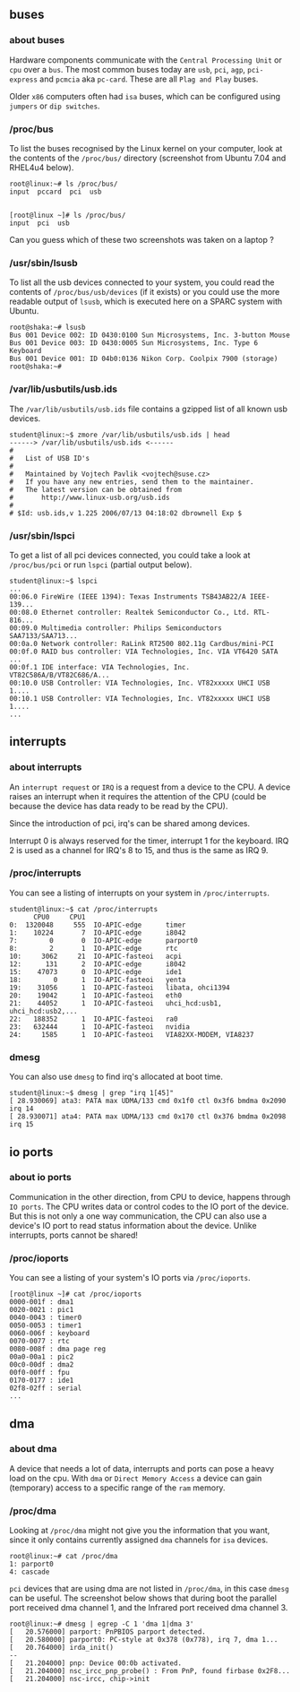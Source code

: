 ## buses

### about buses

Hardware components communicate with the
`Central Processing Unit` or `cpu` over a
`bus`. The most common buses today are
`usb`, `pci`, `agp`,
`pci-express` and `pcmcia` aka
`pc-card`. These are all `Plag and Play` buses.

Older `x86` computers often had `isa` buses, which can be
configured using `jumpers` or `dip switches`.

### /proc/bus

To list the buses recognised by the Linux kernel on your computer, look
at the contents of the `/proc/bus/` directory (screenshot
from Ubuntu 7.04 and RHEL4u4 below).

    root@linux:~# ls /proc/bus/
    input  pccard  pci  usb
            

    [root@linux ~]# ls /proc/bus/
    input  pci  usb
            

Can you guess which of these two screenshots was taken on a laptop ?

### /usr/sbin/lsusb

To list all the usb devices connected to your system, you could read the
contents of `/proc/bus/usb/devices` (if it exists) or you
could use the more readable output of `lsusb`, which is
executed here on a SPARC system with Ubuntu.

    root@shaka:~# lsusb
    Bus 001 Device 002: ID 0430:0100 Sun Microsystems, Inc. 3-button Mouse
    Bus 001 Device 003: ID 0430:0005 Sun Microsystems, Inc. Type 6 Keyboard
    Bus 001 Device 001: ID 04b0:0136 Nikon Corp. Coolpix 7900 (storage)
    root@shaka:~#   
            

### /var/lib/usbutils/usb.ids

The `/var/lib/usbutils/usb.ids` file contains a gzipped
list of all known usb devices.

    student@linux:~$ zmore /var/lib/usbutils/usb.ids | head
    ------> /var/lib/usbutils/usb.ids <------
    #
    #   List of USB ID's
    #
    #   Maintained by Vojtech Pavlik <vojtech@suse.cz>
    #   If you have any new entries, send them to the maintainer.
    #   The latest version can be obtained from
    #       http://www.linux-usb.org/usb.ids
    #
    # $Id: usb.ids,v 1.225 2006/07/13 04:18:02 dbrownell Exp $
            

### /usr/sbin/lspci

To get a list of all pci devices connected, you could take a look at
`/proc/bus/pci` or run `lspci` (partial
output below).

    student@linux:~$ lspci
    ...
    00:06.0 FireWire (IEEE 1394): Texas Instruments TSB43AB22/A IEEE-139...
    00:08.0 Ethernet controller: Realtek Semiconductor Co., Ltd. RTL-816...
    00:09.0 Multimedia controller: Philips Semiconductors SAA7133/SAA713...
    00:0a.0 Network controller: RaLink RT2500 802.11g Cardbus/mini-PCI 
    00:0f.0 RAID bus controller: VIA Technologies, Inc. VIA VT6420 SATA ...
    00:0f.1 IDE interface: VIA Technologies, Inc. VT82C586A/B/VT82C686/A...
    00:10.0 USB Controller: VIA Technologies, Inc. VT82xxxxx UHCI USB 1....
    00:10.1 USB Controller: VIA Technologies, Inc. VT82xxxxx UHCI USB 1....
    ...
            

## interrupts

### about interrupts

An `interrupt request` or `IRQ` is a request
from a device to the CPU. A device raises an interrupt when it requires
the attention of the CPU (could be because the device has data ready to
be read by the CPU).

Since the introduction of pci, irq\'s can be shared among devices.

Interrupt 0 is always reserved for the timer, interrupt 1 for the
keyboard. IRQ 2 is used as a channel for IRQ\'s 8 to 15, and thus is the
same as IRQ 9.

### /proc/interrupts

You can see a listing of interrupts on your system in
`/proc/interrupts`.

    student@linux:~$ cat /proc/interrupts 
          CPU0     CPU1       
    0:  1320048     555  IO-APIC-edge      timer
    1:    10224       7  IO-APIC-edge      i8042
    7:        0       0  IO-APIC-edge      parport0
    8:        2       1  IO-APIC-edge      rtc
    10:     3062     21  IO-APIC-fasteoi   acpi
    12:      131      2  IO-APIC-edge      i8042
    15:    47073      0  IO-APIC-edge      ide1
    18:        0      1  IO-APIC-fasteoi   yenta
    19:    31056      1  IO-APIC-fasteoi   libata, ohci1394
    20:    19042      1  IO-APIC-fasteoi   eth0
    21:    44052      1  IO-APIC-fasteoi   uhci_hcd:usb1, uhci_hcd:usb2,...
    22:   188352      1  IO-APIC-fasteoi   ra0
    23:   632444      1  IO-APIC-fasteoi   nvidia
    24:     1585      1  IO-APIC-fasteoi   VIA82XX-MODEM, VIA8237
            

### dmesg

You can also use `dmesg` to find irq\'s allocated at boot
time.

    student@linux:~$ dmesg | grep "irq 1[45]"
    [ 28.930069] ata3: PATA max UDMA/133 cmd 0x1f0 ctl 0x3f6 bmdma 0x2090 irq 14
    [ 28.930071] ata4: PATA max UDMA/133 cmd 0x170 ctl 0x376 bmdma 0x2098 irq 15
            

## io ports

### about io ports

Communication in the other direction, from CPU to device, happens
through `IO ports`. The CPU writes data or control codes
to the IO port of the device. But this is not only a one way
communication, the CPU can also use a device\'s IO port to read status
information about the device. Unlike interrupts, ports cannot be shared!

### /proc/ioports

You can see a listing of your system\'s IO ports via
`/proc/ioports`.

    [root@linux ~]# cat /proc/ioports 
    0000-001f : dma1
    0020-0021 : pic1
    0040-0043 : timer0
    0050-0053 : timer1
    0060-006f : keyboard
    0070-0077 : rtc
    0080-008f : dma page reg
    00a0-00a1 : pic2
    00c0-00df : dma2
    00f0-00ff : fpu
    0170-0177 : ide1
    02f8-02ff : serial
    ...
            

## dma

### about dma

A device that needs a lot of data, interrupts and ports can pose a heavy
load on the cpu. With `dma` or `Direct Memory Access` a
device can gain (temporary) access to a specific range of the `ram`
memory.

### /proc/dma

Looking at `/proc/dma` might not give you the information
that you want, since it only contains currently assigned `dma` channels
for `isa` devices.

    root@linux:~# cat /proc/dma 
    1: parport0
    4: cascade
            

`pci` devices that are using dma are not listed in `/proc/dma`, in this
case `dmesg` can be useful. The screenshot below shows
that during boot the parallel port received dma channel 1, and the
Infrared port received dma channel 3.

    root@linux:~# dmesg | egrep -C 1 'dma 1|dma 3'
    [   20.576000] parport: PnPBIOS parport detected.
    [   20.580000] parport0: PC-style at 0x378 (0x778), irq 7, dma 1...
    [   20.764000] irda_init()
    --
    [   21.204000] pnp: Device 00:0b activated.
    [   21.204000] nsc_ircc_pnp_probe() : From PnP, found firbase 0x2F8...
    [   21.204000] nsc-ircc, chip->init
            

